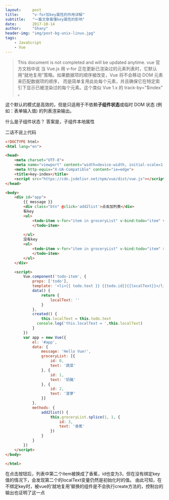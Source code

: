 ```yaml
---
layout:     post
title:      "v-for加key属性的作用详解"
subtitle:   "一篇文章看懂key属性的影响"
date:       2017-10-14
author:     "Shany"
header-img: "img/post-bg-unix-linux.jpg"
tags:
    - JavaScript
    - Vue
---
```


> This document is not completed and will be updated anytime.
vue 官方文档中说
当 Vue.js 用 v-for 正在更新已渲染过的元素列表时，它默认用“就地复用”策略。如果数据项的顺序被改变，Vue 将不会移动 DOM 元素来匹配数据项的顺序， 而是简单复用此处每个元素，并且确保它在特定索引下显示已被渲染过的每个元素。这个类似 Vue 1.x 的 track-by="$index" 。

这个默认的模式是高效的，但是只适用于不依赖<strong>子组件状态</strong>或临时 DOM 状态 (例如：表单输入值) 的列表渲染输出。

什么是子组件状态？ 答案是，子组件本地属性

二话不说上代码

```html
<!DOCTYPE html>
<html lang="en">

<head>
    <meta charset="UTF-8">
    <meta name="viewport" content="width=device-width, initial-scale=1.0">
    <meta http-equiv="X-UA-Compatible" content="ie=edge">
    <title>key-index</title>
    <script src="https://cdn.jsdelivr.net/npm/vue/dist/vue.js"></script>
</head>

<body>
    <div id="app">
        {{ message }}
        <div class="btn" @click='add2list'>点击加列表</div>
        有key
        <ul>
            <todo-item v-for="item in groceryList" v-bind:todo="item" v-bind:key="item.id">
            </todo-item>
            
        </ul>
        没有key
        <ul>
            <todo-item v-for="item in groceryList" v-bind:todo="item" >
            </todo-item>
        </ul>
    </div>

    <script>
        Vue.component('todo-item', {
            props: ['todo'],
            template: '<li>{{ todo.text }} {{todo.id}}{{localText}}</li>',
            data() {
                return {
                    localText: ''
                }
            },
            created() {
                this.localText = this.todo.text
              console.log('this.localText = ',this.localText)
            }
        })
        var app = new Vue({
            el: '#app',
            data: {
                message: 'Hello Vue!',
                groceryList: [{
                    id: 0,
                    text: '蔬菜'
                }, {
                    id: 1,
                    text: '奶酪'
                }, {
                    id: 2,
                    text: '菠萝'
                }]
            },
            methods: {
                add2list() {
                    this.groceryList.splice(1, 1, {
                        id: 3,
                        text: '香蕉'
                    })
                }
            }
        })
    </script>
</body>

</html>
```

在点击按钮后，列表中第二个item被换成了香蕉，id也变为3，但在没有绑定key值的情况下，会发现第二个的localText变量仍然是初始化时的值。
由此可知，在不绑定key时，被vue的‘就地复用’替换的组件是不会执行create方法的，控制台的输出也证明了这一点